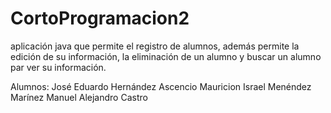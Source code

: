 # CortoProgramacion2
aplicación java que permite el registro de alumnos, además permite la edición de su información, la eliminación de un alumno y  buscar un alumno par ver su información.

Alumnos: José Eduardo Hernández Ascencio
         Mauricion Israel Menéndez Marínez
         Manuel Alejandro Castro
